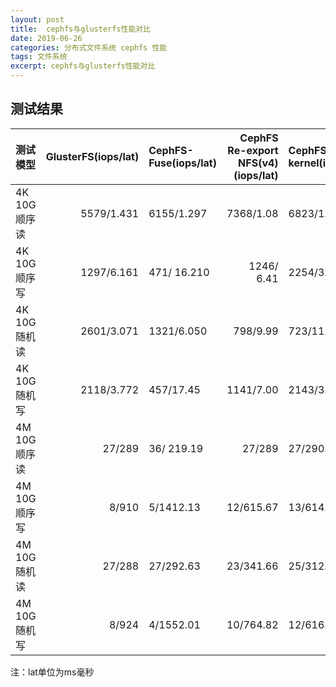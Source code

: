 ```yaml
---
layout: post
title:  cephfs与glusterfs性能对比
date: 2019-06-26
categories: 分布式文件系统 cephfs 性能
tags: 文件系统
excerpt: cephfs与glusterfs性能对比
---
```




测试结果
---

| 测试模型| GlusterFS(iops/lat)| CephFS-Fuse(iops/lat)| CephFS Re-export NFS(v4)(iops/lat)| CephFS-kernel(iops/lat)|
|:-----|-----:|:-----|-----:|:-----|
|4K 10G顺序读|5579/1.431|6155/1.297|7368/1.08|6823/1.170|
|4K 10G顺序写|1297/6.161|471/ 16.210|1246/ 6.41|2254/3.55|
|4K 10G随机读|2601/3.071|1321/6.050|798/9.99|723/11.046|
|4K 10G随机写|2118/3.772|457/17.45|1141/7.00|2143/3.73|
|4M 10G顺序读|27/289|36/ 219.19|27/289|27/290.04|
|4M 10G顺序写|8/910|5/1412.13|12/615.67|13/614.03|
|4M 10G随机读|27/288|27/292.63|23/341.66|25/312.58|
|4M 10G随机写|8/924|4/1552.01|10/764.82|12/616.67|

注：lat单位为ms毫秒  
